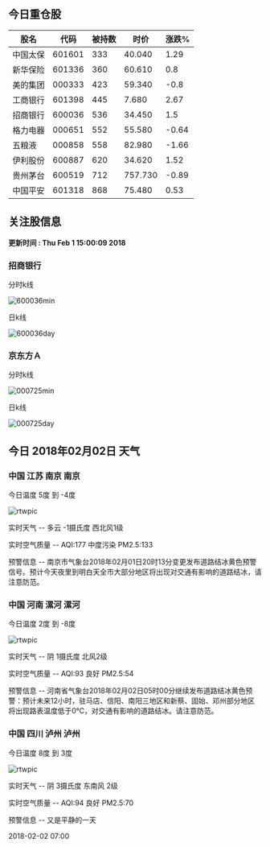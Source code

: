 
## 今日重仓股 

|股名|代码|被持数|时价|涨跌%|
|---|---|---|---|---|
|中国太保|601601|333|40.040|1.29|
|新华保险|601336|360|60.610|0.8|
|美的集团|000333|423|59.340|-0.8|
|工商银行|601398|445|7.680|2.67|
|招商银行|600036|536|34.450|1.5|
|格力电器|000651|552|55.580|-0.64|
|五粮液|000858|558|82.980|-1.66|
|伊利股份|600887|620|34.620|1.52|
|贵州茅台|600519|712|757.730|-0.89|
|中国平安|601318|868|75.480|0.53|

## 关注股信息
**更新时间 : Thu Feb  1 15:00:09 2018**
### 招商银行 
分时k线

![600036min](http://image.sinajs.cn/newchart/min/n/sh600036.gif)

日k线

![600036day](http://image.sinajs.cn/newchart/daily/n/sh600036.gif)

### 京东方Ａ 
分时k线

![000725min](http://image.sinajs.cn/newchart/min/n/sz000725.gif)

日k线

![000725day](http://image.sinajs.cn/newchart/daily/n/sz000725.gif)
## 今日 2018年02月02日 天气
### 中国 江苏 南京 南京

今日温度 5度 到 -4度

![rtwpic](http://app1.showapi.com/weather/icon/night/01.png)

实时天气 -- 多云 -1摄氏度 西北风1级

实时空气质量 -- AQI:177 中度污染 PM2.5:133

预警信息 -- 南京市气象台2018年02月01日20时13分变更发布道路结冰黄色预警信号。预计今天夜里到明白天全市大部分地区将出现对交通有影响的道路结冰，请注意防范。
    
### 中国 河南 漯河 漯河

今日温度 2度 到 -8度

![rtwpic](http://app1.showapi.com/weather/icon/night/02.png)

实时天气 -- 阴 1摄氏度 北风2级

实时空气质量 -- AQI:93 良好 PM2.5:54

预警信息 -- 河南省气象台2018年02月02日05时00分继续发布道路结冰黄色预警：预计未来12小时，驻马店、信阳、南阳三地区和新蔡、固始、邓州部分地区将出现路表温度低于0℃，对交通有影响的道路结冰。请注意防范。
    
### 中国 四川 泸州 泸州

今日温度 8度 到 3度

![rtwpic](http://app1.showapi.com/weather/icon/night/02.png)

实时天气 -- 阴 3摄氏度 东南风 2级

实时空气质量 -- AQI:94 良好 PM2.5:70

预警信息 -- 又是平静的一天
    
2018-02-02 07:00